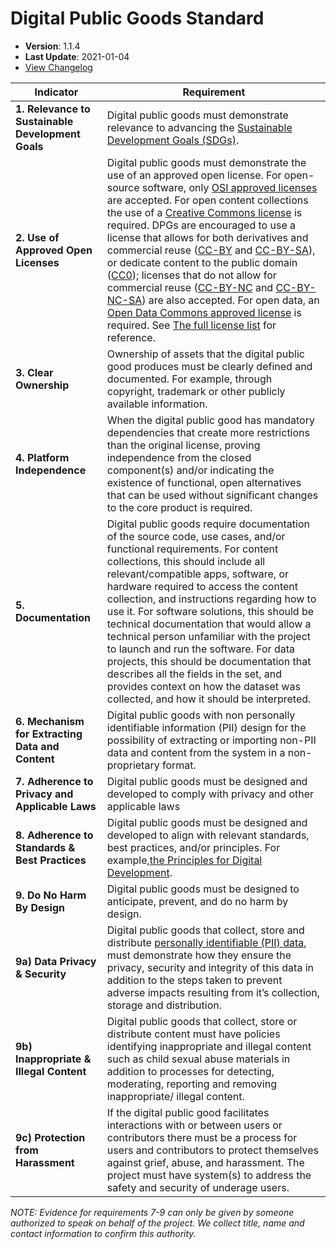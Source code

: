 # Digital Public Goods Standard

- **Version**: 1.1.4
- **Last Update**: 2021-01-04
- [View Changelog](https://github.com/DPGAlliance/DPG-Standard/blob/master/CHANGELOG.md)

Indicator | Requirement
--- | ---
**1. Relevance to Sustainable Development Goals** | Digital public goods must demonstrate relevance to advancing the [Sustainable Development Goals (SDGs)](https://sdgs.un.org/goals).
**2. Use of Approved Open Licenses** | Digital public goods must demonstrate the use of an approved open license. For open-source software, only [OSI approved licenses](https://opensource.org/licenses) are accepted. For open content collections the use of a [Creative Commons license](https://creativecommons.org/licenses/) is required. DPGs are encouraged to use a license that allows for both derivatives and commercial reuse ([CC-BY](https://creativecommons.org/licenses/by/4.0/) and [CC-BY-SA](https://creativecommons.org/licenses/by-sa/4.0/)), or dedicate content to the public domain ([CC0](https://creativecommons.org/choose/zero/)); licenses that do not allow for commercial reuse ([CC-BY-NC](https://creativecommons.org/licenses/by-nc/4.0/) and [CC-BY-NC-SA](https://creativecommons.org/licenses/by-nc-sa/4.0/)) are also accepted. For open data, an [Open Data Commons approved license](https://opendefinition.org/licenses/) is required. See [The full license list](https://github.com/DPGAlliance/publicgoods-candidates/blob/main/help-center/licenses.md) for reference.
**3. Clear Ownership** | Ownership of assets that the digital public good produces must be clearly defined and documented. For example, through copyright, trademark or other publicly available information.
**4. Platform Independence** | When the digital public good has mandatory dependencies that create more restrictions than the original license, proving independence from the closed component(s) and/or indicating the existence of functional, open alternatives that can be used without significant changes to the core product is required.
**5. Documentation** | Digital public goods require documentation of the source code, use cases, and/or functional requirements. For content collections, this should include all relevant/compatible apps, software, or hardware required to access the content collection, and instructions regarding how to use it. For software solutions, this should be technical documentation that would allow a technical person unfamiliar with the project to launch and run the software. For data projects, this should be documentation that describes all the fields in the set, and provides context on how the dataset was collected, and how it should be interpreted.
**6. Mechanism for Extracting Data and Content** | Digital public goods with non personally identifiable information (PII) design for the possibility of extracting or importing non-PII data and content from the system in a non-proprietary format.
**7. Adherence to Privacy and Applicable Laws** | Digital public goods must be designed and developed to comply with privacy and other applicable laws
**8. Adherence to Standards & Best Practices** | Digital public goods must be designed and developed to align with relevant standards, best practices, and/or principles. For example,[the Principles for Digital Development](https://digitalprinciples.org/principles/).
**9. Do No Harm By Design** | Digital public goods must be designed to anticipate, prevent, and do no harm by design.
**9a) Data Privacy & Security** | Digital public goods that collect, store and distribute [personally identifiable (PII) data](https://github.com/DPGAlliance/publicgoods-candidates/tree/main/docs/help-center/personal-data-definition), must demonstrate how they ensure the privacy, security and integrity of this data in addition to the steps taken to prevent adverse impacts resulting from it’s collection, storage and distribution.
**9b) Inappropriate & Illegal Content** | Digital public goods that collect, store or distribute content must have policies identifying inappropriate and illegal content such as child sexual abuse materials in addition to processes for detecting, moderating, reporting and removing inappropriate/ illegal content.
**9c) Protection from Harassment** | If the digital public good facilitates interactions with or between users or contributors there must be a process for users and contributors to protect themselves against grief, abuse, and harassment. The project must have system(s) to address the safety and security of underage users.

_NOTE: Evidence for requirements 7-9 can only be given by someone authorized to speak on behalf of the project. We collect title, name and contact information to confirm this authority._
